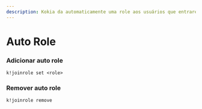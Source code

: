 ```yaml
---
description: Kokia da automaticamente uma role aos usuários que entrarem no seu servidor.
---
```


# Auto Role

### Adicionar auto role

```text
k!joinrole set <role>
```

### Remover auto role

```text
k!joinrole remove
```

